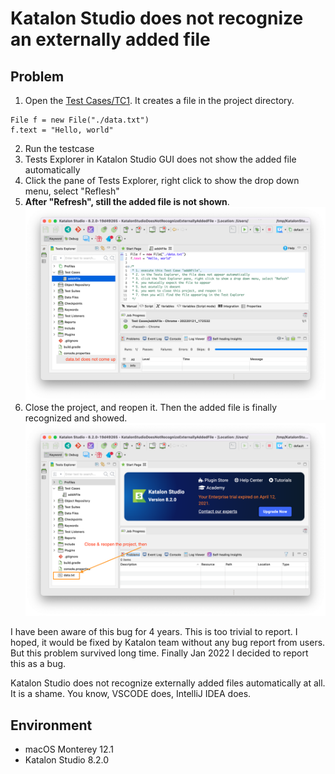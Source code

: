 # Katalon Studio does not recognize an externally added file

## Problem

1. Open the [Test Cases/TC1](Scripts/addAFile/Script1642752757717.groovy). It creates a file in the project directory.
```
File f = new File("./data.txt")
f.text = "Hello, world"
```
2. Run the testcase
3. Tests Explorer in Katalon Studio GUI does not show the added file automatically
4. Click the pane of Tests Explorer, right click to show the drop down menu, select "Reflesh"
5. **After "Refresh", still the added file is not shown**.
![Reflesh](docs/images/Refresh_does_not_show_the_file.png)
6. Close the project, and reopen it. Then the added file is finally recognized and showed.
![CloseAndReopen](docs/images/Close_and_reopen_the_project_showed_the_file.png)

I have been aware of this bug for 4 years. This is too trivial to report. I hoped, it would be fixed by Katalon team without any bug report from users. But this problem survived long time. Finally Jan 2022 I decided to report this as a bug. 

Katalon Studio does not recognize externally added files automatically at all. It is a shame. You know, VSCODE does, IntelliJ IDEA does.

## Environment

- macOS Monterey 12.1
- Katalon Studio 8.2.0